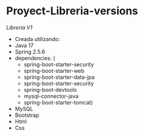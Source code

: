 # Proyect-Libreria-versions
*Libreria V1*

- Creada utilizando:
 - Java 17
 - Spring 2.5.6
 - dependencies: (
   - spring-boot-starter-security 
   - spring-boot-starter-web
   - spring-boot-starter-data-jpa 
   - spring-boot-starter-security 
   - spring-boot-devtools 
   - mysql-connector-java 
   - spring-boot-starter-tomcat)
 - MySQL
 - Bootstrap
 - Html
 - Css

